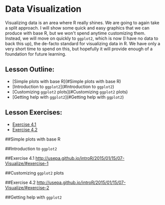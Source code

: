 # Data Visualization

Visualizing data is an area where R really shines.  We are going to again take a
split approach.  I will show some quick and easy graphics that we can produce 
with base R, but we won't spend anytime customizing them. Instead, we will move
on quickly to `ggplot2`, which is now (I have no data to back this up), the 
de-facto standard for visualizing data in R.  We have only a very short time to
spend on this, but hopefully it will provide enough of a foundation for future
learning.

## Lesson Outline:

- [Simple plots with base R](#Simple plots with base R)
- [Introduction to `ggplot2`](#Introduction to `ggplot2`)
- [Customizing `ggplot2` plots](#Customizing `ggplot2` plots)
- [Getting help with `ggplot2`](#Getting help with `ggplot2`)

## Lesson Exercises:
- [Exercise 4.1](#exercise-41)
- [Exercise 4.2](#exercise-42)

##Simple plots with base R

##Introduction to `ggplot2`

##Exercise 4.1
http://usepa.github.io/introR/2015/01/15/07-Visualize/#exercise-1

##Customizing `ggplot2` plots

##Exercise 4.2
http://usepa.github.io/introR/2015/01/15/07-Visualize/#exercise-2

##Getting help with `ggplot2`
